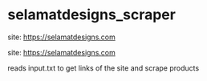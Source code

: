 # selamatdesigns_scraper
site: https://selamatdesigns.com


site: https://selamatdesigns.com

reads input.txt to get links of the site and scrape products
